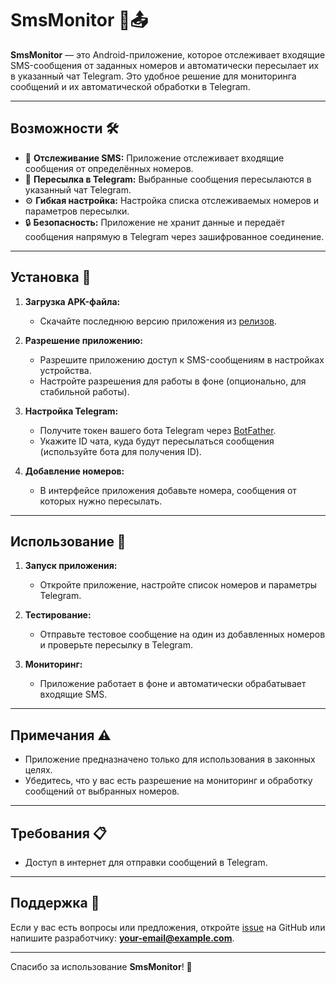 # SmsMonitor 📱📤

**SmsMonitor** — это Android-приложение, которое отслеживает входящие SMS-сообщения от заданных номеров и автоматически пересылает их в указанный чат Telegram. Это удобное решение для мониторинга сообщений и их автоматической обработки в Telegram.

---

## Возможности 🛠️

- 📩 **Отслеживание SMS:** Приложение отслеживает входящие сообщения от определённых номеров.
- 🚀 **Пересылка в Telegram:** Выбранные сообщения пересылаются в указанный чат Telegram.
- ⚙️ **Гибкая настройка:** Настройка списка отслеживаемых номеров и параметров пересылки.
- 🔒 **Безопасность:** Приложение не хранит данные и передаёт сообщения напрямую в Telegram через зашифрованное соединение.

---

## Установка 🚀

1. **Загрузка APK-файла:**
   - Скачайте последнюю версию приложения из [релизов](https://github.com/SmsMonitor/main).

2. **Разрешение приложению:**
   - Разрешите приложению доступ к SMS-сообщениям в настройках устройства.
   - Настройте разрешения для работы в фоне (опционально, для стабильной работы).

3. **Настройка Telegram:**
   - Получите токен вашего бота Telegram через [BotFather](https://t.me/botfather).
   - Укажите ID чата, куда будут пересылаться сообщения (используйте бота для получения ID).

4. **Добавление номеров:**
   - В интерфейсе приложения добавьте номера, сообщения от которых нужно пересылать.

---

## Использование 📖

1. **Запуск приложения:**
   - Откройте приложение, настройте список номеров и параметры Telegram.

2. **Тестирование:**
   - Отправьте тестовое сообщение на один из добавленных номеров и проверьте пересылку в Telegram.

3. **Мониторинг:**
   - Приложение работает в фоне и автоматически обрабатывает входящие SMS.

---

## Примечания ⚠️

- Приложение предназначено только для использования в законных целях.
- Убедитесь, что у вас есть разрешение на мониторинг и обработку сообщений от выбранных номеров.

---

## Требования 📋
- Доступ в интернет для отправки сообщений в Telegram.

---

## Поддержка 💬

Если у вас есть вопросы или предложения, откройте [issue](https://github.com/your-repo/SmsMonitor/issues) на GitHub или напишите разработчику: **your-email@example.com**.

---

Спасибо за использование **SmsMonitor**! 🙌
